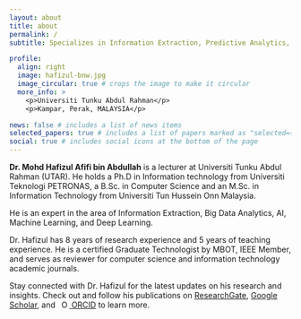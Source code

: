 ```yaml
---
layout: about
title: about
permalink: /
subtitle: Specializes in Information Extraction, Predictive Analytics, Big Data Analytics, AI/ML.

profile:
  align: right
  image: hafizul-bnw.jpg
  image_circular: true # crops the image to make it circular
  more_info: >
    <p>Universiti Tunku Abdul Rahman</p>
    <p>Kampar, Perak, MALAYSIA</p>

news: false # includes a list of news items
selected_papers: true # includes a list of papers marked as "selected={true}"
social: true # includes social icons at the bottom of the page
---
```


<b>Dr. Mohd Hafizul Afifi bin Abdullah</b> is a lecturer at Universiti Tunku Abdul Rahman (UTAR). He holds a Ph.D in Information technology from Universiti Teknologi PETRONAS, a B.Sc. in Computer Science and an M.Sc. in Information Technology from Universiti Tun Hussein Onn Malaysia.

He is an expert in the area of Information Extraction, Big Data Analytics, AI, Machine Learning, and Deep Learning. 

Dr. Hafizul has 8 years of research experience and 5 years of teaching experience. He is a certified Graduate Technologist by MBOT, IEEE Member, and serves as reviewer for computer science and information technology academic journals.

Stay connected with Dr. Hafizul for the latest updates on his research and insights. Check out and follow his publications on [ResearchGate](https://www.researchgate.net/profile/Mohd_Hafizul_Afifi_Abdullah), [Google Scholar](https://scholar.google.com/citations?user=mWsihrgAAAAJ&hl=en), and <a id="cy-effective-orcid-url" class="underline" href="https://orcid.org/0000-0002-1427-2571" target="orcid.widget" rel="me noopener noreferrer" style="vertical-align: top"> <img src="https://orcid.org/sites/default/files/images/orcid_16x16.png" style="width: 1em; margin-inline-start: 0.5em" alt="ORCID iD icon"/> ORCID</a> to learn more.
